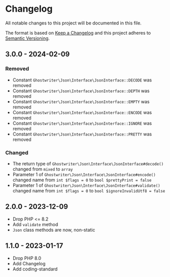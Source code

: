 # Changelog

All notable changes to this project will be documented in this file.

The format is based on [Keep a Changelog](https://keepachangelog.com/)
and this project adheres to [Semantic Versioning](https://semver.org/).

## 3.0.0 - 2024-02-09

### Removed

- Constant `Ghostwriter\Json\Interface\JsonInterface::DECODE` was removed
- Constant `Ghostwriter\Json\Interface\JsonInterface::DEPTH` was removed
- Constant `Ghostwriter\Json\Interface\JsonInterface::EMPTY` was removed
- Constant `Ghostwriter\Json\Interface\JsonInterface::ENCODE` was removed
- Constant `Ghostwriter\Json\Interface\JsonInterface::IGNORE` was removed
- Constant `Ghostwriter\Json\Interface\JsonInterface::PRETTY` was removed

### Changed

- The return type of `Ghostwriter\Json\Interface\JsonInterface#decode()` changed from `mixed` to `array`
- Parameter 1 of `Ghostwriter\Json\Interface\JsonInterface#encode()` changed name from `int $flags = 0` to `bool $prettyPrint = false`
- Parameter 1 of `Ghostwriter\Json\Interface\JsonInterface#validate()` changed name from `int $flags = 0` to `bool $ignoreInvalidUtf8 = false`

## 2.0.0 - 2023-12-09

- Drop PHP <= 8.2
- Add `validate` method
- `Json` class methods are now, non-static 

## 1.1.0 - 2023-01-17

- Drop PHP 8.0
- Add Changelog
- Add coding-standard

